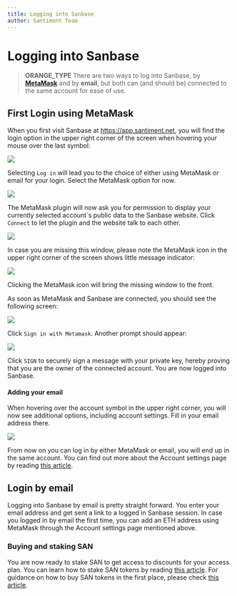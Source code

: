 ```yaml
---
title: Logging into Sanbase
author: Santiment Team
---
```

# Logging into Sanbase

> **ORANGE_TYPE**
> There are two ways to log into Sanbase, by
> [**MetaMask**](https://metamask.io/) and by **email**, but both can (and
> should be) connected to the same account for ease of use.

## First Login using MetaMask

When you first visit Sanbase at <https://app.santiment.net>, you will
find the login option in the upper right corner of the screen when
hovering your mouse over the last symbol:

![](13_login.png)

Selecting `Log in` will lead you to the choice of either using
MetaMask or email for your login. Select the MetaMask option for now.

![](25_login_choice.png)

The MetaMask plugin will now ask you for permission to display your
currently selected account\`s public data to the Sanbase website. Click
`Connect` to let the plugin and the website talk to each other.

![](26_metamask_seperate.png)

In case you are missing this window, please note the MetaMask icon in
the upper right corner of the screen shows little message indicator:

![](14_mm.png)

Clicking the MetaMask icon will bring the missing window to the front.

As soon as MetaMask and Sanbase are connected, you should see the
following screen:

![](28_metamask_connected.png)

Click `Sign in with Metamask`. Another prompt should appear:

![](29_metamask_signin.png)

Click `SIGN` to securely sign a message with your private key, hereby
proving that you are the owner of the connected account. You are now
logged into Sanbase.

#### Adding your email

When hovering over the account symbol in the upper right corner, you
will now see additional options, including account settings. Fill in
your email address there.

![](09_account_menu.png)

From now on you can log in by either MetaMask or email, you will end up
in the same account. You can find out more about the Account settings
page by reading [this
article](/sanbase/account-settings).

## Login by email

Logging into Sanbase by email is pretty straight forward. You enter your
email address and get sent a link to a logged in Sanbase session. In
case you logged in by email the first time, you can add an ETH address
using MetaMask through the Account settings page mentioned above.

### Buying and staking SAN

You are now ready to stake SAN to get access to discounts for your access plan. You can learn how to stake
SAN tokens by reading [this
article](/san-tokens/connect-a-wallet-to-the-sanbase-account).
For guidance on how to buy SAN tokens in the first place, please check
[this
article](/san-tokens/how-to-buy-san).

